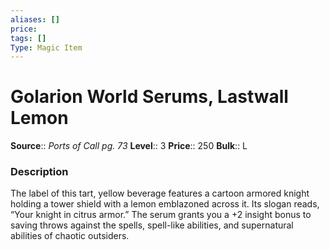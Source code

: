 ```yaml
---
aliases: []
price:  
tags: []
Type: Magic Item
---
```


# Golarion World Serums, Lastwall Lemon

**Source**:: _Ports of Call pg. 73_
**Level**:: 3
**Price**:: 250
**Bulk**:: L

### Description

The label of this tart, yellow beverage features a cartoon armored knight holding a tower shield with a lemon emblazoned across it. Its slogan reads, “Your knight in citrus armor.” The serum grants you a +2 insight bonus to saving throws against the spells, spell-like abilities, and supernatural abilities of chaotic outsiders.
